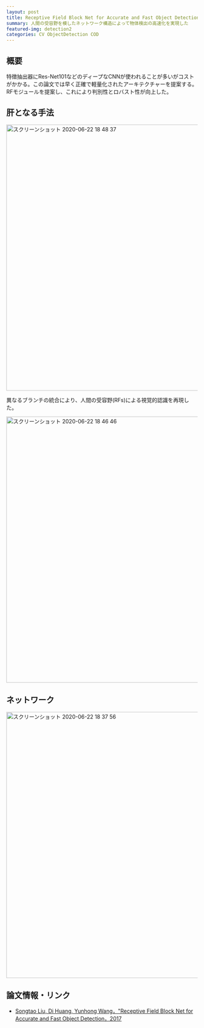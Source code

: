 ```yaml
---
layout: post
title: Receptive Field Block Net for Accurate and Fast Object Detection
summary: 人間の受容野を模したネットワーク構造によって物体検出の高速化を実現した
featured-img: detection2
categories: CV ObjectDetection COD
---
```




## 概要
特徴抽出器にRes-Net101などのディープなCNNが使われることが多いがコストがかかる。この論文では早く正確で軽量化されたアーキテクチャーを提案する。
RFモジュールを提案し、これにより判別性とロバスト性が向上した。

## 肝となる手法

<img width="700" alt="スクリーンショット 2020-06-22 18 48 37" src="https://user-images.githubusercontent.com/40351074/85273769-012e9180-b4b9-11ea-8ea9-2163b4a26d64.png">

異なるブランチの統合により、人間の受容野(RFs)による視覚的認識を再現した。

<img width="700" alt="スクリーンショット 2020-06-22 18 46 46" src="https://user-images.githubusercontent.com/40351074/85273589-bf055000-b4b8-11ea-9eab-4b9ccb03ceb6.png">

## ネットワーク
<img width="700" alt="スクリーンショット 2020-06-22 18 37 56" src="https://user-images.githubusercontent.com/40351074/85273597-c0367d00-b4b8-11ea-8f66-6a8c2dd1953d.png">



## 論文情報・リンク

* [Songtao Liu, Di Huang, Yunhong Wang，"Receptive Field Block Net for Accurate and Fast Object Detection，2017](https://arxiv.org/abs/1711.07767)
